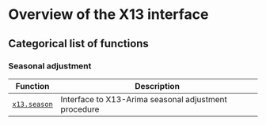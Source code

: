 # Overview of the X13 interface

## Categorical list of functions

### Seasonal adjustment

Function | Description
---|---
[`x13.season`](season.md) | Interface to X13-Arima seasonal adjustment procedure

